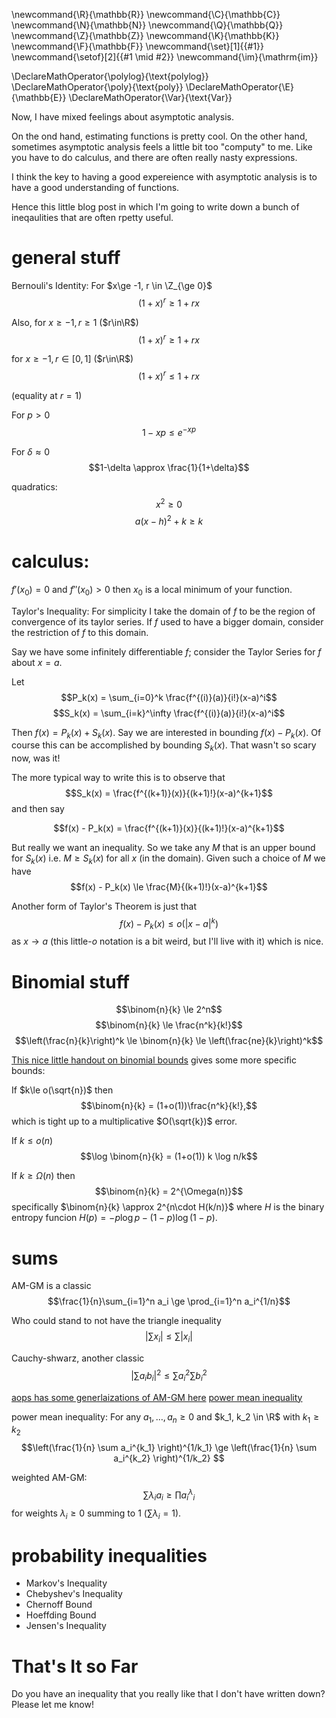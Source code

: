 \newcommand{\R}{\mathbb{R}}
\newcommand{\C}{\mathbb{C}}
\newcommand{\N}{\mathbb{N}}
\newcommand{\Q}{\mathbb{Q}}
\newcommand{\Z}{\mathbb{Z}}
\newcommand{\K}{\mathbb{K}}
\newcommand{\F}{\mathbb{F}}
\newcommand{\set}[1]{\{#1\}}
\newcommand{\setof}[2]{\{#1 \mid #2\}}
\newcommand{\im}{\mathrm{im}}

\DeclareMathOperator{\polylog}{\text{polylog}}
\DeclareMathOperator{\poly}{\text{poly}}
\DeclareMathOperator{\E}{\mathbb{E}}
\DeclareMathOperator{\Var}{\text{Var}}

Now, I have mixed feelings about asymptotic analysis.

On the ond hand, estimating functions is pretty cool.
On the other hand, sometimes asymptotic analysis feels a little
bit too "computy" to me.
Like you have to do calculus, and there are often really nasty
expressions. 

I think the key to having a good expereience with asymptotic
analysis is to have a good understanding of functions.

Hence this little blog post in which I'm going to write down a
bunch of ineqaulities that are often rpetty useful. 

# general stuff

Bernouli's Identity:
For $x\ge -1, r \in \Z_{\ge 0}$
$$(1+x)^r \ge 1+rx$$

Also, 
for $x\ge -1, r\ge 1$ ($r\in\R$)
$$(1+x)^r \ge 1+rx$$

for $x\ge -1, r\in [0,1]$ ($r\in\R$)
$$(1+x)^r \le 1+rx$$

(equality at $r=1$)

For $p>0$
$$1-xp\le e^{-xp}$$

For $\delta\approx 0$
$$1-\delta \approx \frac{1}{1+\delta}$$ 

quadratics:
$$x^2 \ge 0$$
$$a(x-h)^2+k \ge k$$

# calculus:
$f'(x_0) = 0$ and $f''(x_0) > 0$ then $x_0$ is a local minimum of
your function.

Taylor's Inequality:
For simplicity I take the domain of $f$ to be the region of
convergence of its taylor series. If $f$ used to have a bigger
domain, consider the restriction of $f$ to this domain.

Say we have some infinitely differentiable $f$; consider the
Taylor Series for $f$ about $x=a$.

Let 
$$P_k(x) = \sum_{i=0}^k \frac{f^{(i)}(a)}{i!}(x-a)^i$$
$$S_k(x) = \sum_{i=k}^\infty \frac{f^{(i)}(a)}{i!}(x-a)^i$$

Then $f(x) = P_k(x) + S_k(x).$
Say we are interested in bounding $f(x) - P_k(x)$. Of course this
can be accomplished by bounding $S_k(x)$.
That wasn't so scary now, was it!

The more typical way to write this is to observe that 
$$S_k(x) = \frac{f^{(k+1)}(x)}{(k+1)!}(x-a)^{k+1}$$
and then say

$$f(x) - P_k(x) = \frac{f^{(k+1)}(x)}{(k+1)!}(x-a)^{k+1}$$

But really we want an inequality. So we take any $M$ that is an
upper bound for $S_k(x)$ i.e. $M \ge S_k(x)$ for all $x$ (in the
    domain). Given such a choice of $M$ we have
$$f(x) - P_k(x) \le \frac{M}{(k+1)!}(x-a)^{k+1}$$

Another form of Taylor's Theorem is just that 
$$f(x) - P_k(x) \le o(|x-a|^k)$$
as $x\to a$ (this little-$o$ notation is a bit weird, but I'll live with it) which is nice.

# Binomial stuff

$$\binom{n}{k} \le 2^n$$
$$\binom{n}{k} \le \frac{n^k}{k!}$$
$$\left(\frac{n}{k}\right)^k \le \binom{n}{k} \le \left(\frac{ne}{k}\right)^k$$

[This nice little handout on binomial bounds](http://page.mi.fu-berlin.de/shagnik/notes/binomials.pdf) gives some more specific bounds:

If $k\le o(\sqrt{n})$
then $$\binom{n}{k} = (1+o(1))\frac{n^k}{k!},$$
which is tight up to a multiplicative $O(\sqrt{k})$ error.

If $k\le o(n)$
$$\log \binom{n}{k}  = (1+o(1)) k \log n/k$$

If $k\ge \Omega(n)$ then
$$\binom{n}{k} = 2^{\Omega(n)}$$
specifically $\binom{n}{k} \approx 2^{n\cdot H(k/n)}$ where $H$
is the binary entropy funcion $H(p) = -p\log p - (1-p) \log (1-p).$ 


# sums

AM-GM is a classic
$$\frac{1}{n}\sum_{i=1}^n a_i \ge \prod_{i=1}^n a_i^{1/n}$$

Who could stand to not have the triangle inequality
$$|\sum x_i | \le \sum |x_i|$$

Cauchy-shwarz, another classic
$$\Big|\sum a_i b_i \Big|^2 \le \sum a_i^2 \sum b_i^2$$

[aops has some generlaizations of AM-GM here](https://artofproblemsolving.com/wiki/index.php/Root-Mean_Square-Arithmetic_Mean-Geometric_Mean-Harmonic_mean_Inequality)
[power mean inequality](https://artofproblemsolving.com/wiki/index.php/Power_Mean_Inequality)

power mean inequality:
For any $a_1,\ldots, a_n \ge 0$ and $k_1, k_2 \in \R$ with $k_1\ge k_2$
$$\left(\frac{1}{n} \sum a_i^{k_1} \right)^{1/k_1} \ge
\left(\frac{1}{n} \sum a_i^{k_2} \right)^{1/k_2} $$

weighted AM-GM:
$$\sum \lambda_i a_i \ge \prod a_i^\lambda_i$$
for weights $\lambda_i\ge 0$ summing to $1$ ($\sum \lambda_i = 1$).

# probability inequalities

- Markov's Inequality
- Chebyshev's Inequality
- Chernoff Bound
- Hoeffding Bound
- Jensen's Inequality


# That's It so Far
Do you have an inequality that you really like that I don't have
written down? Please let me know!


